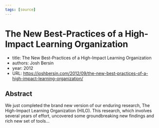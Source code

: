 ```yaml
---
tags: [source]
---
```


# The New Best-Practices of a High-Impact Learning Organization

- title: The New Best-Practices of a High-Impact Learning Organization
- authors: Josh Bersin
- year: 2012
- URL: https://joshbersin.com/2012/09/the-new-best-practices-of-a-high-impact-learning-organization/

## Abstract
We just completed the brand new version of our enduring research, The High-Impact Learning Organization (HILO). This research, which involves several years of effort, uncovered some groundbreaking new findings and rich new set of tools...
